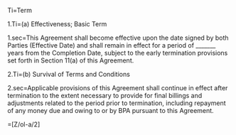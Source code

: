 Ti=Term

1.Ti=(a) Effectiveness; Basic Term

1.sec=This Agreement shall become effective upon the date signed by both Parties (Effective Date) and shall remain in effect for a period of _______ years from the Completion Date, subject to the early termination provisions set forth in Section 11(a) of this Agreement.

2.Ti=(b) Survival of Terms and Conditions

2.sec=Applicable provisions of this Agreement shall continue in effect after termination to the extent necessary to provide for final billings and adjustments related to the period prior to termination, including repayment of any money due and owing to or by BPA pursuant to this Agreement.

=[Z/ol-a/2]
